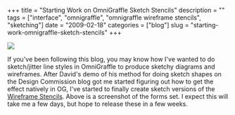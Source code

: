 +++
title = "Starting Work on OmniGraffle Sketch Stencils"
description = ""
tags = ["interface", "omnigraffle", "omnigraffle wireframe stencils", "sketching"]
date = "2009-02-18"
categories = ["blog"]
slug = "starting-work-omnigraffle-sketch-stencils"
+++



  <div class="notebook-screenshot"><img src="/media/notebook/konigi-sketch-stencils.jpg" class="notebook-image" /></div><p>If you've been following this blog, you may know how I've wanted to do sketch/jitter line styles in OmniGraffle to produce sketchy diagrams and wireframes. After David's demo of his method for doing sketch shapes on the Design Commission blog got me started figuring out how to get the effect natively in OG, I've started to finally create sketch versions of the <a href="../tools/omnigraffle-wireframe-stencils.html">Wireframe Stencils</a>. Above is a screenshot of the forms set. I expect this will take me a few days, but hope to release these in a few weeks.</p>
    
  
